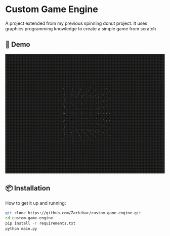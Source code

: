 
# Custom Game Engine
A project extended from my previous spinning donut project. It uses graphics programming knowledge to create a simple game from scratch

## 🧪 Demo

![Game demo](demos/cube.gif)

## 📦 Installation

How to get it up and running:

```bash
git clone https://github.com/Zarkibar/custom-game-engine.git
cd custom-game-engine
pip install -r requirements.txt
python main.py